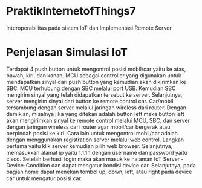 # PraktikInternetofThings7
 Interoperabilitas pada sistem IoT dan Implementasi Remote Server 

# Penjelasan Simulasi IoT
Terdapat 4 push button untuk mengontrol posisi mobil/car yaitu ke atas, bawah, kiri, dan kanan. MCU sebagai controller yang digunakan untuk mendapatkan sinyal dari push button yang kemudian akan dikirimkan ke SBC. MCU terhubung dengan SBC melalui port USB. Kemudian SBC mengirim sinyal yang telah didapatkan tersebut ke server. Selanjutnya, server mengirim sinyal dari button ke remote control car. Car/mobil tersambung dengan server melalui jaringan wireless dari router. Dengan demikian, misalnya jika yang ditekan adalah button left maka button left akan mengirimkan sinyal ke remote control melalui MCU, SBC, dan server dengan jaringan wireless dari router agar mobil/car bergerak atau berpindah posisi ke kiri. Cara lain untuk mengontrol mobil/car adalah dengan menggunakan registration server melalui web control. Langkah pertama yaitu klik server kemudian pilih web browser. Selanjutnya, memasukkan alamat ip yaitu 1.1.1.1 dengan username dan password yaitu cisco. Setelah berhasil login maka akan masuk ke halaman IoT Server - Device-Condition dan dapat mengatur kondisi device car. Selanjutnya, pada bagian home dapat menekan tombol up, down, left, atau right pada device car untuk mengatur posisi car.

